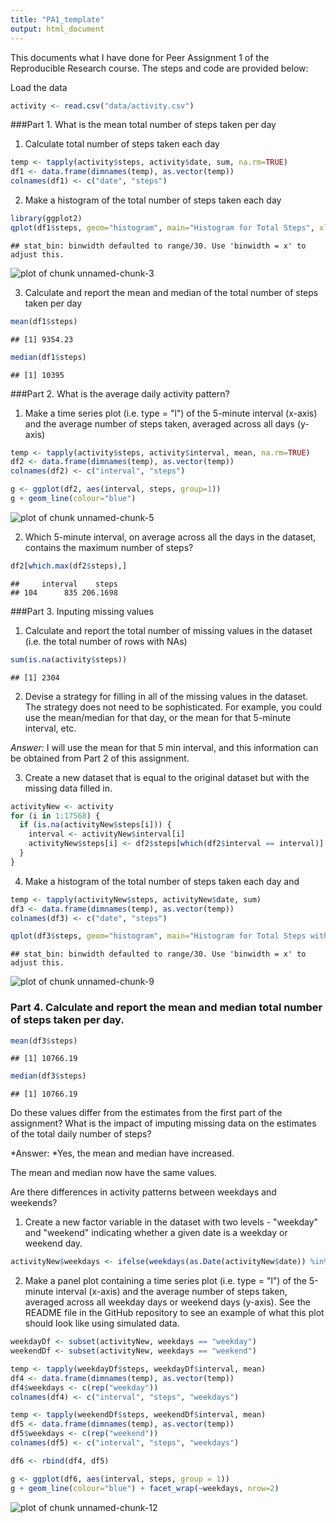 ```yaml
---
title: "PA1_template"
output: html_document
---
```


This documents what I have done for Peer Assignment 1 of the Reproducible Research course.
The steps and code are provided below:

Load the data


```r
activity <- read.csv("data/activity.csv")
```


###Part 1.  What is the mean total number of steps taken per day
1.  Calculate total number of steps taken each day

```r
temp <- tapply(activity$steps, activity$date, sum, na.rm=TRUE)
df1 <- data.frame(dimnames(temp), as.vector(temp))
colnames(df1) <- c("date", "steps")
```

2.  Make a histogram of the total number of steps taken each day

```r
library(ggplot2)
qplot(df1$steps, geom="histogram", main="Histogram for Total Steps", xlab="Steps", fill=I("blue"), col=I("green"))
```

```
## stat_bin: binwidth defaulted to range/30. Use 'binwidth = x' to adjust this.
```

![plot of chunk unnamed-chunk-3](figure/unnamed-chunk-3-1.png) 

3.  Calculate and report the mean and median of the total number of steps taken per day

```r
mean(df1$steps)
```

```
## [1] 9354.23
```

```r
median(df1$steps)
```

```
## [1] 10395
```

###Part 2.  What is the average daily activity pattern?
1. Make a time series plot (i.e. type = "l") of the 5-minute interval (x-axis) and the average number of steps taken, averaged across all days (y-axis)

```r
temp <- tapply(activity$steps, activity$interval, mean, na.rm=TRUE)
df2 <- data.frame(dimnames(temp), as.vector(temp))
colnames(df2) <- c("interval", "steps")

g <- ggplot(df2, aes(interval, steps, group=1))
g + geom_line(colour="blue")
```

![plot of chunk unnamed-chunk-5](figure/unnamed-chunk-5-1.png) 

2.  Which 5-minute interval, on average across all the days in the dataset, contains the maximum number of steps?

```r
df2[which.max(df2$steps),]
```

```
##     interval    steps
## 104      835 206.1698
```

###Part 3.  Inputing missing values
1.  Calculate and report the total number of missing values in the dataset (i.e. the total number of rows with NAs)

```r
sum(is.na(activity$steps))
```

```
## [1] 2304
```

2.  Devise a strategy for filling in all of the missing values in the dataset. The strategy does not need to be sophisticated. For example, you could use the mean/median for that day, or the mean for that 5-minute interval, etc.

*Answer:* I will use the mean for that 5 min interval, and this information can be obtained from Part 2 of this assignment.

3.  Create a new dataset that is equal to the original dataset but with the missing data filled in.

```r
activityNew <- activity
for (i in 1:17568) {
  if (is.na(activityNew$steps[i])) {
    interval <- activityNew$interval[i]
    activityNew$steps[i] <- df2$steps[which(df2$interval == interval)]    
  }
}
```

4.  Make a histogram of the total number of steps taken each day and 

```r
temp <- tapply(activityNew$steps, activityNew$date, sum)
df3 <- data.frame(dimnames(temp), as.vector(temp))
colnames(df3) <- c("date", "steps")

qplot(df3$steps, geom="histogram", main="Histogram for Total Steps without NA", xlab="Steps", fill=I("blue"), col=I("green"))
```

```
## stat_bin: binwidth defaulted to range/30. Use 'binwidth = x' to adjust this.
```

![plot of chunk unnamed-chunk-9](figure/unnamed-chunk-9-1.png) 

### Part 4.  Calculate and report the mean and median total number of steps taken per day. 

```r
mean(df3$steps)
```

```
## [1] 10766.19
```

```r
median(df3$steps)
```

```
## [1] 10766.19
```


Do these values differ from the estimates from the first part of the assignment? What is the impact of imputing missing data on the estimates of the total daily number of steps?

*Answer: *Yes, the mean and median have increased.

The mean and median now have the same values.

Are there differences in activity patterns between weekdays and weekends?

1.  Create a new factor variable in the dataset with two levels - "weekday" and "weekend" indicating whether a given date is a weekday or weekend day.

```r
activityNew$weekdays <- ifelse(weekdays(as.Date(activityNew$date)) %in% c('Saturday','Sunday'), "weekend", "weekday")
```

2.  Make a panel plot containing a time series plot (i.e. type = "l") of the 5-minute interval (x-axis) and the average number of steps taken, averaged across all weekday days or weekend days (y-axis). See the README file in the GitHub repository to see an example of what this plot should look like using simulated data.

```r
weekdayDf <- subset(activityNew, weekdays == "weekday")
weekendDf <- subset(activityNew, weekdays == "weekend")

temp <- tapply(weekdayDf$steps, weekdayDf$interval, mean)
df4 <- data.frame(dimnames(temp), as.vector(temp))
df4$weekdays <- c(rep("weekday"))
colnames(df4) <- c("interval", "steps", "weekdays")

temp <- tapply(weekendDf$steps, weekendDf$interval, mean)
df5 <- data.frame(dimnames(temp), as.vector(temp))
df5$weekdays <- c(rep("weekend"))
colnames(df5) <- c("interval", "steps", "weekdays")

df6 <- rbind(df4, df5)

g <- ggplot(df6, aes(interval, steps, group = 1))
g + geom_line(colour="blue") + facet_wrap(~weekdays, nrow=2)
```

![plot of chunk unnamed-chunk-12](figure/unnamed-chunk-12-1.png) 
